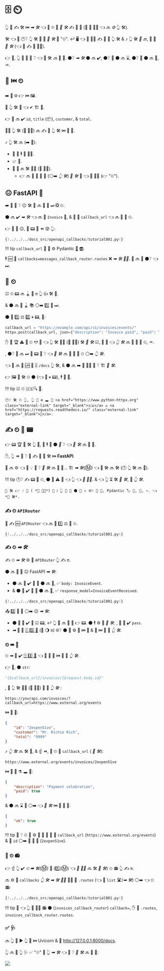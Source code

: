 # 🗄 ⏲

👆 💪 ✍ 🛠️ ⏮️ *➡ 🛠️* 👈 💪 ⏲ 📨 *🔢 🛠️* ✍ 👱 🙆 (🎲 🎏 👩‍💻 👈 🔜 *⚙️* 👆 🛠️).

🛠️ 👈 🔨 🕐❔ 👆 🛠️ 📱 🤙 *🔢 🛠️* 📛 "⏲". ↩️ 🖥 👈 🔢 👩‍💻 ✍ 📨 📨 👆 🛠️ &amp; ⤴️ 👆 🛠️ *🤙 🔙*, 📨 📨 *🔢 🛠️* (👈 🎲 ✍ 🎏 👩‍💻).

👉 💼, 👆 💪 💚 📄 ❔ 👈 🔢 🛠️ *🔜* 👀 💖. ⚫️❔ *➡ 🛠️* ⚫️ 🔜 ✔️, ⚫️❔ 💪 ⚫️ 🔜 ⌛, ⚫️❔ 📨 ⚫️ 🔜 📨, ♒️.

## 📱 ⏮️ ⏲

➡️ 👀 🌐 👉 ⏮️ 🖼.

🌈 👆 🛠️ 📱 👈 ✔ 🏗 🧾.

👉 🧾 🔜 ✔️ `id`, `title` (📦), `customer`, &amp; `total`.

👩‍💻 👆 🛠️ (🔢 👩‍💻) 🔜 ✍ 🧾 👆 🛠️ ⏮️ 🏤 📨.

⤴️ 👆 🛠️ 🔜 (➡️ 🌈):

* 📨 🧾 🕴 🔢 👩‍💻.
* 📈 💸.
* 📨 📨 🔙 🛠️ 👩‍💻 (🔢 👩‍💻).
    * 👉 🔜 🔨 📨 🏤 📨 (⚪️➡️ *👆 🛠️*) *🔢 🛠️* 🚚 👈 🔢 👩‍💻 (👉 "⏲").

## 😐 **FastAPI** 📱

➡️ 🥇 👀 ❔ 😐 🛠️ 📱 🔜 👀 💖 ⏭ ❎ ⏲.

⚫️ 🔜 ✔️ *➡ 🛠️* 👈 🔜 📨 `Invoice` 💪, &amp; 🔢 🔢 `callback_url` 👈 🔜 🔌 📛 ⏲.

👉 🍕 📶 😐, 🌅 📟 🎲 ⏪ 😰 👆:

```Python hl_lines="9-13  36-53"
{!../../../docs_src/openapi_callbacks/tutorial001.py!}
```

!!! tip
     `callback_url` 🔢 🔢 ⚙️ Pydantic <a href="https://pydantic-docs.helpmanual.io/usage/types/#urls" class="external-link" target="_blank">📛</a> 🆎.

🕴 🆕 👜 `callbacks=messages_callback_router.routes` ❌ *➡ 🛠️ 👨‍🎨*. 👥 🔜 👀 ⚫️❔ 👈 ⏭.

## 🔬 ⏲

☑ ⏲ 📟 🔜 🪀 🙇 🔛 👆 👍 🛠️ 📱.

&amp; ⚫️ 🔜 🎲 🪀 📚 ⚪️➡️ 1️⃣ 📱 ⏭.

⚫️ 💪 1️⃣ ⚖️ 2️⃣ ⏸ 📟, 💖:

```Python
callback_url = "https://example.com/api/v1/invoices/events/"
httpx.post(callback_url, json={"description": "Invoice paid", "paid": True})
```

✋️ 🎲 🏆 ⚠ 🍕 ⏲ ⚒ 💭 👈 👆 🛠️ 👩‍💻 (🔢 👩‍💻) 🛠️ *🔢 🛠️* ☑, 🛄 💽 👈 *👆 🛠️* 🔜 📨 📨 💪 ⏲, ♒️.

, ⚫️❔ 👥 🔜 ⏭ 🚮 📟 📄 ❔ 👈 *🔢 🛠️* 🔜 👀 💖 📨 ⏲ ⚪️➡️ *👆 🛠️*.

👈 🧾 🔜 🎦 🆙 🦁 🎚 `/docs` 👆 🛠️, &amp; ⚫️ 🔜 ➡️ 🔢 👩‍💻 💭 ❔ 🏗 *🔢 🛠️*.

👉 🖼 🚫 🛠️ ⏲ ⚫️ (👈 💪 ⏸ 📟), 🕴 🧾 🍕.

!!! tip
    ☑ ⏲ 🇺🇸🔍 📨.

    🕐❔ 🛠️ ⏲ 👆, 👆 💪 ⚙️ 🕳 💖 <a href="https://www.python-httpx.org" class="external-link" target="_blank">🇸🇲</a> ⚖️ <a href="https://requests.readthedocs.io/" class="external-link" target="_blank">📨</a>.

## ✍ ⏲ 🧾 📟

👉 📟 🏆 🚫 🛠️ 👆 📱, 👥 🕴 💪 ⚫️ *📄* ❔ 👈 *🔢 🛠️* 🔜 👀 💖.

✋️, 👆 ⏪ 💭 ❔ 💪 ✍ 🏧 🧾 🛠️ ⏮️ **FastAPI**.

👥 🔜 ⚙️ 👈 🎏 💡 📄 ❔ *🔢 🛠️* 🔜 👀 💖... 🏗 *➡ 🛠️(Ⓜ)* 👈 🔢 🛠️ 🔜 🛠️ (🕐 👆 🛠️ 🔜 🤙).

!!! tip
    🕐❔ ✍ 📟 📄 ⏲, ⚫️ 💪 ⚠ 🌈 👈 👆 👈 *🔢 👩‍💻*. &amp; 👈 👆 ⏳ 🛠️ *🔢 🛠️*, 🚫 *👆 🛠️*.

    🍕 🛠️ 👉 ☝ 🎑 ( *🔢 👩‍💻*) 💪 ℹ 👆 💭 💖 ⚫️ 🌅 ⭐ 🌐❔ 🚮 🔢, Pydantic 🏷 💪, 📨, ♒️. 👈 *🔢 🛠️*.

### ✍ ⏲ `APIRouter`

🥇 ✍ 🆕 `APIRouter` 👈 🔜 🔌 1️⃣ ⚖️ 🌅 ⏲.

```Python hl_lines="3  25"
{!../../../docs_src/openapi_callbacks/tutorial001.py!}
```

### ✍ ⏲ *➡ 🛠️*

✍ ⏲ *➡ 🛠️* ⚙️ 🎏 `APIRouter` 👆 ✍ 🔛.

⚫️ 🔜 👀 💖 😐 FastAPI *➡ 🛠️*:

* ⚫️ 🔜 🎲 ✔️ 📄 💪 ⚫️ 🔜 📨, ✅ `body: InvoiceEvent`.
*  &amp; ⚫️ 💪 ✔️ 📄 📨 ⚫️ 🔜 📨, ✅ `response_model=InvoiceEventReceived`.

```Python hl_lines="16-18  21-22  28-32"
{!../../../docs_src/openapi_callbacks/tutorial001.py!}
```

📤 2️⃣ 👑 🔺 ⚪️➡️ 😐 *➡ 🛠️*:

* ⚫️ 🚫 💪 ✔️ 🙆 ☑ 📟, ↩️ 👆 📱 🔜 🙅 🤙 👉 📟. ⚫️ 🕴 ⚙️ 📄 *🔢 🛠️*. , 🔢 💪 ✔️ `pass`.
*  *➡* 💪 🔌 <a href="https://github.com/OAI/OpenAPI-Specification/blob/master/versions/3.0.2.md#key-expression" class="external-link" target="_blank">🗄 3️⃣ 🧬</a> (👀 🌖 🔛) 🌐❔ ⚫️ 💪 ⚙️ 🔢 ⏮️ 🔢 &amp; 🍕 ⏮️ 📨 📨 *👆 🛠️*.

### ⏲ ➡ 🧬

⏲ *➡* 💪 ✔️ <a href="https://github.com/OAI/OpenAPI-Specification/blob/master/versions/3.0.2.md#key-expression" class="external-link" target="_blank">🗄 3️⃣ 🧬</a> 👈 💪 🔌 🍕 ⏮️ 📨 📨 *👆 🛠️*.

👉 💼, ⚫️ `str`:

```Python
"{$callback_url}/invoices/{$request.body.id}"
```

, 🚥 👆 🛠️ 👩‍💻 (🔢 👩‍💻) 📨 📨 *👆 🛠️* :

```
https://yourapi.com/invoices/?callback_url=https://www.external.org/events
```

⏮️ 🎻 💪:

```JSON
{
    "id": "2expen51ve",
    "customer": "Mr. Richie Rich",
    "total": "9999"
}
```

⤴️ *👆 🛠️* 🔜 🛠️ 🧾, &amp; ☝ ⏪, 📨 ⏲ 📨 `callback_url` ( *🔢 🛠️*):

```
https://www.external.org/events/invoices/2expen51ve
```

⏮️ 🎻 💪 ⚗ 🕳 💖:

```JSON
{
    "description": "Payment celebration",
    "paid": true
}
```

&amp; ⚫️ 🔜 ⌛ 📨 ⚪️➡️ 👈 *🔢 🛠️* ⏮️ 🎻 💪 💖:

```JSON
{
    "ok": true
}
```

!!! tip
    👀 ❔ ⏲ 📛 ⚙️ 🔌 📛 📨 🔢 🔢 `callback_url` (`https://www.external.org/events`) &amp; 🧾 `id` ⚪️➡️ 🔘 🎻 💪 (`2expen51ve`).

### 🚮 ⏲ 📻

👉 ☝ 👆 ✔️ *⏲ ➡ 🛠️(Ⓜ)* 💪 (1️⃣(Ⓜ) 👈 *🔢 👩‍💻* 🔜 🛠️ *🔢 🛠️*) ⏲ 📻 👆 ✍ 🔛.

🔜 ⚙️ 🔢 `callbacks` *👆 🛠️ ➡ 🛠️ 👨‍🎨* 🚶‍♀️ 🔢 `.routes` (👈 🤙 `list` 🛣/*➡ 🛠️*) ⚪️➡️ 👈 ⏲ 📻:

```Python hl_lines="35"
{!../../../docs_src/openapi_callbacks/tutorial001.py!}
```

!!! tip
    👀 👈 👆 🚫 🚶‍♀️ 📻 ⚫️ (`invoices_callback_router`) `callback=`, ✋️ 🔢 `.routes`, `invoices_callback_router.routes`.

### ✅ 🩺

🔜 👆 💪 ▶️ 👆 📱 ⏮️ Uvicorn &amp; 🚶 <a href="http://127.0.0.1:8000/docs" class="external-link" target="_blank">http://127.0.0.1:8000/docs</a>.

👆 🔜 👀 👆 🩺 ✅ "⏲" 📄 👆 *➡ 🛠️* 👈 🎦 ❔ *🔢 🛠️* 🔜 👀 💖:

<img src="/img/tutorial/openapi-callbacks/image01.png">
